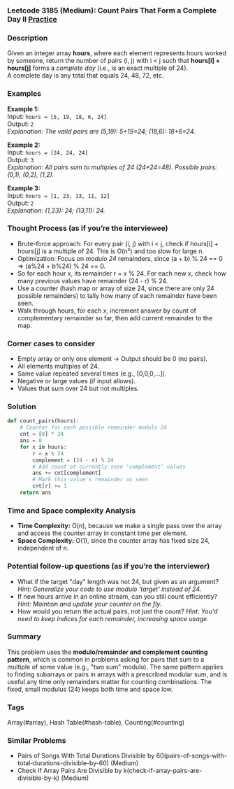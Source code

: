 ### Leetcode 3185 (Medium): Count Pairs That Form a Complete Day II [Practice](https://leetcode.com/problems/count-pairs-that-form-a-complete-day-ii)

### Description  
Given an integer array **hours**, where each element represents hours worked by someone, return the number of pairs (i, j) with i < j such that **hours[i] + hours[j]** forms a *complete day* (i.e., is an exact multiple of 24).  
A complete day is any total that equals 24, 48, 72, etc.

### Examples  

**Example 1:**  
Input: `hours = [5, 19, 18, 6, 24]`  
Output: `2`  
*Explanation: The valid pairs are (5,19): 5+19=24; (18,6): 18+6=24.*

**Example 2:**  
Input: `hours = [24, 24, 24]`  
Output: `3`  
*Explanation: All pairs sum to multiples of 24 (24+24=48). Possible pairs: (0,1), (0,2), (1,2).*

**Example 3:**  
Input: `hours = [1, 23, 13, 11, 12]`  
Output: `2`  
*Explanation: (1,23): 24; (13,11): 24.*

### Thought Process (as if you’re the interviewee)  
- Brute-force approach: For every pair (i, j) with i < j, check if hours[i] + hours[j] is a multiple of 24. This is O(n²) and too slow for large n.
- Optimization: Focus on *modulo 24* remainders, since (a + b) % 24 == 0 ⇒ (a%24 + b%24) % 24 == 0.
- So for each hour x, its remainder r = x % 24. For each new x, check how many previous values have remainder (24 - r) % 24.
- Use a counter (hash map or array of size 24, since there are only 24 possible remainders) to tally how many of each remainder have been seen.
- Walk through hours, for each x, increment answer by count of complementary remainder so far, then add current remainder to the map.

### Corner cases to consider  
- Empty array or only one element → Output should be 0 (no pairs).
- All elements multiples of 24.
- Same value repeated several times (e.g., [0,0,0,...]).
- Negative or large values (if input allows).
- Values that sum over 24 but not multiples.

### Solution

```python
def count_pairs(hours):
    # Counter for each possible remainder modulo 24
    cnt = [0] * 24
    ans = 0
    for x in hours:
        r = x % 24
        complement = (24 - r) % 24
        # Add count of currently seen 'complement' values
        ans += cnt[complement]
        # Mark this value's remainder as seen
        cnt[r] += 1
    return ans
```

### Time and Space complexity Analysis  

- **Time Complexity:** O(n), because we make a single pass over the array and access the counter array in constant time per element.
- **Space Complexity:** O(1), since the counter array has fixed size 24, independent of n.

### Potential follow-up questions (as if you’re the interviewer)  

- What if the target "day" length was not 24, but given as an argument?
  *Hint: Generalize your code to use modulo 'target' instead of 24.*
- If new hours arrive in an online stream, can you still count efficiently?
  *Hint: Maintain and update your counter on the fly.*
- How would you return the actual pairs, not just the count?
  *Hint: You'd need to keep indices for each remainder, increasing space usage.*

### Summary
This problem uses the **modulo/remainder and complement counting pattern**, which is common in problems asking for pairs that sum to a multiple of some value (e.g., "two sum" modulo). The same pattern applies to finding subarrays or pairs in arrays with a prescribed modular sum, and is useful any time only remainders matter for counting combinations. The fixed, small modulus (24) keeps both time and space low.

### Tags
Array(#array), Hash Table(#hash-table), Counting(#counting)

### Similar Problems
- Pairs of Songs With Total Durations Divisible by 60(pairs-of-songs-with-total-durations-divisible-by-60) (Medium)
- Check If Array Pairs Are Divisible by k(check-if-array-pairs-are-divisible-by-k) (Medium)